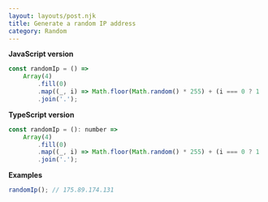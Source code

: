 ```yaml
---
layout: layouts/post.njk
title: Generate a random IP address
category: Random
---
```


**JavaScript version**

```js
const randomIp = () =>
	Array(4)
		.fill(0)
		.map((_, i) => Math.floor(Math.random() * 255) + (i === 0 ? 1 : 0))
		.join('.');
```

**TypeScript version**

```js
const randomIp = (): number =>
	Array(4)
		.fill(0)
		.map((_, i) => Math.floor(Math.random() * 255) + (i === 0 ? 1 : 0))
		.join('.');
```

**Examples**

```js
randomIp(); // 175.89.174.131
```
